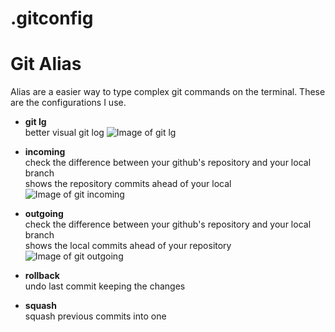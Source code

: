 # .gitconfig

<h1>Git Alias</h1>

Alias are a easier way to type complex git commands on the terminal.
These are the configurations I use.

* **git lg**  
better visual git log
![Image of git lg](https://github.com/iandrabedin/gitconfig/blob/master/images/git-lg.png)

* **incoming**  
check the difference between your github's repository and your local branch  
shows the repository commits ahead of your local
![Image of git incoming](https://github.com/iandrabedin/gitconfig/blob/master/images/git-incoming.png)

* **outgoing**  
check the difference between your github's repository and your local branch  
shows the local commits ahead of your repository
![Image of git outgoing](https://github.com/iandrabedin/gitconfig/blob/master/images/git-outgoing.png)

* **rollback**  
undo last commit keeping the changes  

* **squash**  
squash previous commits into one
